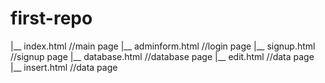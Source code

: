 # first-repo
|__ index.html  //main page
|__ adminform.html  //login page
|__ signup.html  //signup page
|__ database.html  //database page
|__ edit.html  //data page
|__ insert.html  //data page

